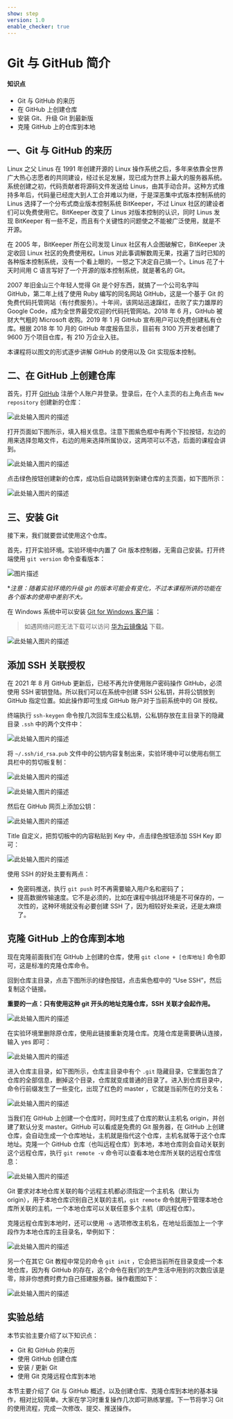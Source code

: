 ```yaml
---
show: step
version: 1.0
enable_checker: true
---
```


# Git 与 GitHub 简介

#### 知识点

- Git 与 GitHub 的来历
- 在 GitHub 上创建仓库
- 安装 Git、升级 Git 到最新版
- 克隆 GitHub 上的仓库到本地

## 一、Git 与 GitHub 的来历

Linux 之父 Linus 在 1991 年创建开源的 Linux 操作系统之后，多年来依靠全世界广大热心志愿者的共同建设，经过长足发展，现已成为世界上最大的服务器系统。系统创建之初，代码贡献者将源码文件发送给 Linus，由其手动合并。这种方式维持多年后，代码量已经庞大到人工合并难以为继，于是深恶集中式版本控制系统的 Linus 选择了一个分布式商业版本控制系统 BitKeeper，不过 Linux 社区的建设者们可以免费使用它。BitKeeper 改变了 Linus 对版本控制的认识，同时 Linus 发现 BitKeeper 有一些不足，而且有个关键性的问题使之不能被广泛使用，就是不开源。

在 2005 年，BitKeeper 所在公司发现 Linux 社区有人企图破解它，BitKeeper 决定收回 Linux 社区的免费使用权。Linus 对此事调解数周无果，找遍了当时已知的各种版本控制系统，没有一个看上眼的，一怒之下决定自己搞一个。Linus 花了十天时间用 C 语言写好了一个开源的版本控制系统，就是著名的 Git。

2007 年旧金山三个年轻人觉得 Git 是个好东西，就搞了一个公司名字叫 GitHub，第二年上线了使用 Ruby 编写的同名网站 GitHub，这是一个基于 Git 的免费代码托管网站（有付费服务）。十年间，该网站迅速蹿红，击败了实力雄厚的 Google Code，成为全世界最受欢迎的代码托管网站。2018 年 6 月，GitHub 被财大气粗的 Microsoft 收购。2019 年 1 月 GitHub 宣布用户可以免费创建私有仓库。根据 2018 年 10 月的 GitHub 年度报告显示，目前有 3100 万开发者创建了 9600 万个项目仓库，有 210 万企业入驻。

本课程将以图文的形式逐步讲解 GitHub 的使用以及 Git 实现版本控制。

## 二、在 GitHub 上创建仓库

首先，打开 [GitHub](https://github.com/) 注册个人账户并登录。登录后，在个人主页的右上角点击 `New repository` 创建新的仓库：

![此处输入图片的描述](https://doc.shiyanlou.com/document-uid310176labid7166timestamp1548755508075.png/wm)

打开页面如下图所示，填入相关信息。注意下图紫色框中有两个下拉按钮，左边的用来选择忽略文件，右边的用来选择所属协议，这两项可以不选，后面的课程会讲到。

![此处输入图片的描述](https://doc.shiyanlou.com/document-uid310176labid7166timestamp1548755552253.png/wm)

点击绿色按钮创建新的仓库，成功后自动跳转到新建仓库的主页面，如下图所示：

![此处输入图片的描述](https://doc.shiyanlou.com/document-uid310176labid7166timestamp1548755564537.png/wm)

## 三、安装 Git

接下来，我们就要尝试使用这个仓库。

首先，打开实验环境。实验环境中内置了 Git 版本控制器，无需自己安装。打开终端使用 `git version` 命令查看版本：

![图片描述](https://doc.shiyanlou.com/courses/uid871732-20210910-1631251208004)

\*_注意：随着实验环境的升级 git 的版本可能会有变化，不过本课程所讲的功能在各个版本的使用中差别不大。_

在 Windows 系统中可以安装 [Git for Windows 客户端](https://git-scm.com/download/win) ：

> 如遇网络问题无法下载可以访问 [华为云镜像站](https://mirrors.huaweicloud.com/home) 下载。

![此处输入图片的描述](https://doc.shiyanlou.com/document-uid310176labid7166timestamp1548673848562.png/wm)

## 添加 SSH 关联授权

在 2021 年 8 月 GitHub 更新后，已经不再允许使用账户密码操作 GitHub，必须使用 SSH 密钥登陆。所以我们可以在系统中创建 SSH 公私钥，并将公钥放到 GitHub 指定位置。如此操作即可生成 GitHub 账户对于当前系统中的 Git 授权。

终端执行 `ssh-keygen` 命令按几次回车生成公私钥，公私钥存放在主目录下的隐藏目录 `.ssh` 中的两个文件中：

![此处输入图片的描述](https://doc.shiyanlou.com/document-uid310176labid9816timestamp1548756454421.png/wm)

将 `~/.ssh/id_rsa.pub` 文件中的公钥内容复制出来，实验环境中可以使用右侧工具栏中的剪切板复制：

![此处输入图片的描述](https://doc.shiyanlou.com/document-uid310176labid9816timestamp1548756470163.png/wm)

![此处输入图片的描述](https://doc.shiyanlou.com/document-uid310176labid9816timestamp1548756481375.png/wm)

然后在 GitHub 网页上添加公钥：

![此处输入图片的描述](https://doc.shiyanlou.com/document-uid310176labid9816timestamp1548756492545.png/wm)

Title 自定义，把剪切板中的内容粘贴到 Key 中，点击绿色按钮添加 SSH Key 即可：

![此处输入图片的描述](https://doc.shiyanlou.com/document-uid310176labid9816timestamp1548756503765.png/wm)

使用 SSH 的好处主要有两点：

- 免密码推送，执行 `git push` 时不再需要输入用户名和密码了；
- 提高数据传输速度。它不是必须的，比如在课程中挑战环境是不可保存的，一次性的，这种环境就没有必要创建 SSH 了，因为相较好处来说，还是太麻烦了。

## 克隆 GitHub 上的仓库到本地

现在克隆前面我们在 GitHub 上创建的仓库，使用 `git clone + [仓库地址]` 命令即可，这是标准的克隆仓库命令。

回到仓库主目录，点击下图所示的绿色按钮，点击紫色框中的 “Use SSH”，然后复制这个链接。

**重要的一点：只有使用这种 git 开头的地址克隆仓库，SSH 关联才会起作用。**

![此处输入图片的描述](https://doc.shiyanlou.com/document-uid600404labid9816timestamp1549876495736.png/wm)

在实验环境里删除原仓库，使用此链接重新克隆仓库。克隆仓库是需要确认连接，输入 yes 即可：

![此处输入图片的描述](https://doc.shiyanlou.com/document-uid310176labid9816timestamp1548756521858.png/wm)

进入仓库主目录，如下图所示，仓库主目录中有个 `.git` 隐藏目录，它里面包含了仓库的全部信息，删掉这个目录，仓库就变成普通的目录了。进入到仓库目录中，命令行前缀发生了一些变化，出现了红色的 master ，它就是当前所在的分支名：

![此处输入图片的描述](https://doc.shiyanlou.com/document-uid310176labid7166timestamp1548755685917.png/wm)

当我们在 GitHub 上创建一个仓库时，同时生成了仓库的默认主机名 origin，并创建了默认分支 master。GitHub 可以看成是免费的 Git 服务器，在 GitHub 上创建仓库，会自动生成一个仓库地址，主机就是指代这个仓库，主机名就等于这个仓库地址。克隆一个 GitHub 仓库（也叫远程仓库）到本地，本地仓库则会自动关联到这个远程仓库，执行 `git remote -v` 命令可以查看本地仓库所关联的远程仓库信息：

![此处输入图片的描述](https://doc.shiyanlou.com/document-uid310176labid7166timestamp1548755698081.png/wm)

Git 要求对本地仓库关联的每个远程主机都必须指定一个主机名（默认为 origin），用于本地仓库识别自己关联的主机，`git remote` 命令就用于管理本地仓库所关联的主机，一个本地仓库可以关联任意多个主机（即远程仓库）。

克隆远程仓库到本地时，还可以使用 `-o` 选项修改主机名，在地址后面加上一个字段作为本地仓库的主目录名，举例如下：

![此处输入图片的描述](https://doc.shiyanlou.com/document-uid310176labid7166timestamp1548755710736.png/wm)

另一个在其它 Git 教程中常见的命令 `git init` ，它会把当前所在目录变成一个本地仓库，因为有 GitHub 的存在，这个命令在我们的生产生活中用到的次数应该是零，除非你想费时费力自己搭建服务器。操作截图如下：

![此处输入图片的描述](https://doc.shiyanlou.com/document-uid310176labid7166timestamp1548755742879.png/wm)

## 实验总结

本节实验主要介绍了以下知识点：

- Git 和 GitHub 的来历
- 使用 GitHub 创建仓库
- 安装 / 更新 Git
- 使用 Git 克隆远程仓库到本地

本节主要介绍了 Git 与 GitHub 概述，以及创建仓库、克隆仓库到本地的基本操作，相对比较简单。大家在学习时重复操作几次即可熟练掌握。下一节将学习 Git 的使用流程，完成一次修改、提交、推送操作。
